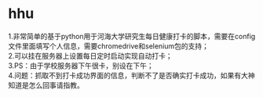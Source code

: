 # hhu
1.非常简单的基于python用于河海大学研究生每日健康打卡的脚本，需要在config文件里面填写个人信息，需要chromedrive和selenium包的支持；  
2.可以挂在服务器上设置每日定时启动实现自动打卡；  
3.PS：由于学校服务器下午很卡，别设在下午；  
4.问题：抓取不到打卡成功界面的信息，判断不了是否确实打卡成功，如果有大神知道是怎么回事请指教。
